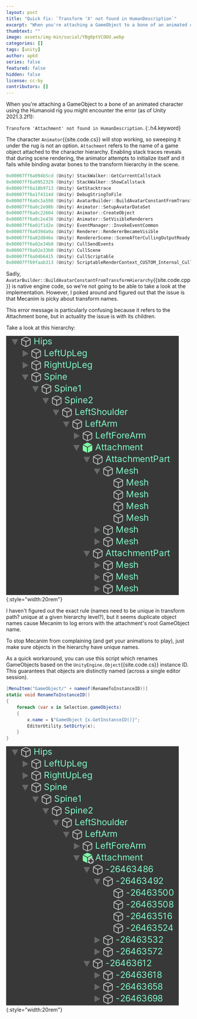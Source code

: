 ```yaml
---
layout: post
title: "Quick fix: `Transform 'X' not found in HumanDescription`"
excerpt: "When you're attaching a GameObject to a bone of an animated character using the Humanoid rig you might encounter this error (Unity 2021.3.2f1)."
thumbtext: ""
image: assets/img-min/social/YBg0ptVCOOU.webp
categories: []
tags: [unity]
author: apkd
series: false
featured: false
hidden: false
license: cc-by
contributors: []
---
```


When you're attaching a GameObject to a bone of an animated character using the Humanoid rig you might encounter the error (as of Unity 2021.3.2f1):

`Transform 'Attachment' not found in HumanDescription.`{:.h4.keyword}

The character `Animator`{{site.code.cs}} will stop working, so sweeping it under the rug is not an option. `Attachment` refers to the name of a game object attached to the character hierarchy. Enabling stack traces reveals that during scene rendering, the animator attempts to initialize itself and it fails while binding avatar bones to the transform hierarchy in the scene.

```cpp
0x00007ff6a094b5cd (Unity) StackWalker::GetCurrentCallstack
0x00007ff6a0952329 (Unity) StackWalker::ShowCallstack
0x00007ff6a18b9713 (Unity) GetStacktrace
0x00007ff6a1f4314d (Unity) DebugStringToFile
0x00007ff6a0c3a598 (Unity) AvatarBuilder::BuildAvatarConstantFromTransformHierarchy
0x00007ff6a0c2e98b (Unity) Animator::SetupAvatarDataSet
0x00007ff6a0c22604 (Unity) Animator::CreateObject
0x00007ff6a0c2e436 (Unity) Animator::SetVisibleRenderers
0x00007ff6a01f1d2e (Unity) EventManager::InvokeEventCommon
0x00007ff6a039da9a (Unity) Renderer::RendererBecameVisible
0x00007ff6a02d046e (Unity) RendererScene::SceneAfterCullingOutputReady
0x00007ff6a02e34b0 (Unity) CullSendEvents
0x00007ff6a02e33b0 (Unity) CullScene
0x00007ff6a04b6415 (Unity) CullScriptable
0x00007ff69faab313 (Unity) ScriptableRenderContext_CUSTOM_Internal_Cull_Injected
```

Sadly, `AvatarBuilder::BuildAvatarConstantFromTransformHierarchy`{{site.code.cpp}} is native engine code, so we're not going to be able to take a look at the implementation.
However, I poked around and figured out that the issue is that Mecanim is picky about transform names.

This error message is particularly confusing because it refers to the Attachment bone, but in actuality the issue is with its children.

Take a look at this hierarchy:

![](/assets/img/posts/transform-not-found-humandescription-hierarchy-1.png){:style="width:20rem"}

I haven't figured out the exact rule (names need to be unique in transform path? unique at a given hierarchy level?), but it seems duplicate object names cause Mecanim to log errors with the attachment's root GameObject name.

To stop Mecanim from complaining (and get your animations to play), just make sure objects in the hierarchy have unique names.

As a quick workaround, you can use this script which renames GameObjects based on the `UnityEngine.Object`{{site.code.cs}} instance ID. This guarantees that objects are distinctly named (across a single editor session).

```csharp
[MenuItem("GameObject/" + nameof(RenameToInstanceID))]
static void RenameToInstanceID()
{
    foreach (var x in Selection.gameObjects)
    {
        x.name = $"GameObject {x.GetInstanceID()}";
        EditorUtility.SetDirty(x);
    }
}
```

![](/assets/img/posts/transform-not-found-humandescription-hierarchy-2.png){:style="width:20rem"}
